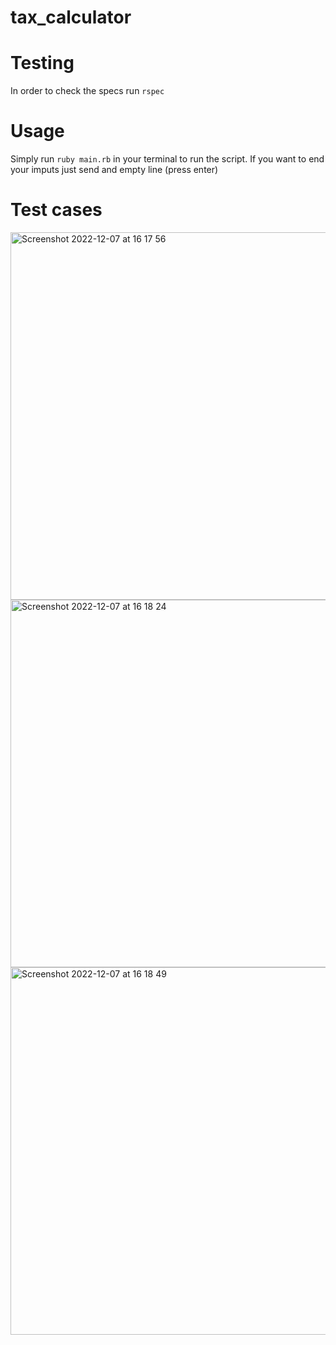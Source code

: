 # tax_calculator

# Testing

In order to check the specs run `rspec`

# Usage

Simply run `ruby main.rb` in your terminal to run the script. If you want to end your imputs just send and empty line (press enter)

# Test cases

<img width="588" alt="Screenshot 2022-12-07 at 16 17 56" src="https://user-images.githubusercontent.com/40320700/206275229-75e85b60-de8e-402d-b987-702edf51780b.png">
<img width="588" alt="Screenshot 2022-12-07 at 16 18 24" src="https://user-images.githubusercontent.com/40320700/206275323-ffad122c-b86f-4432-be8e-c92de9d233f1.png">
<img width="588" alt="Screenshot 2022-12-07 at 16 18 49" src="https://user-images.githubusercontent.com/40320700/206275396-b128dcca-1633-41b6-a405-82f1fdac0839.png">
